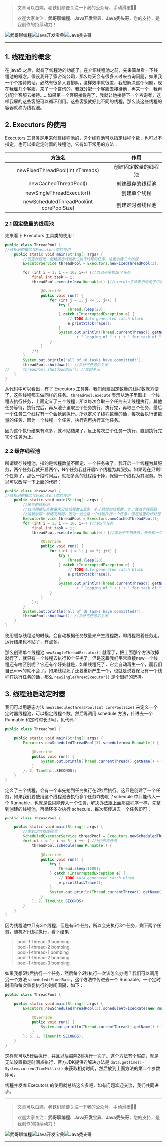 > 文章可以白嫖，老铁们顺便关注一下我的公众号，手动滑稽🤣🤣 &nbsp;
>
> 欢迎大家关注：**武哥聊编程**、**Java开发宝典**、**Java秃头哥**，您的支持，是我创作的持续动力！&nbsp;&nbsp;

![武哥聊编程](https://img-blog.csdnimg.cn/202002150421550.jpg)![Java开发宝典](https://img-blog.csdnimg.cn/20200608005630228.png)![Java秃头哥](https://img-blog.csdnimg.cn/20201025170941235.png)

----

## 1. 线程池的概念

在 java5 之后，就有了线程池的功能了，在介绍线程池之前，先来简单看一下线程池的概念。假设我开了家咨询公司，那么每天会有很多人过来咨询问题，如果我一个个接待的话，必然有很多人要排队，这样效率就很差，我想解决这个问题，现在我雇几个客服，来了一个咨询的，我就分配一个客服去接待他，再来一个，我再分配个客服去接待……如果第一个客服接待完了，我就让她接待下一个咨询者，这样我雇的这些客服可以循环利用。这些客服就好比不同的线程，那么装这些线程的容器就称为线程池。

## 2. Executors 的使用

Executors 工具类是用来创建线程池的，这个线程池可以指定线程个数，也可以不指定，也可以指定定时器的线程池，它有如下常用的方法：

|方法名|作用|
|:----:|:----:|
|newFixedThreadPool(int nThreads)|创建固定数量的线程池|
|newCachedThreadPool()|创建缓存的线程池|
|newSingleThreadExecutor()|创建单个线程|
|newScheduledThreadPool(int corePoolSize)|创建定时器线程池|

### 2.1 固定数量的线程池

先来看下 Executors 工具类的使用：

```java
public class ThreadPool {
//线程池的概念与Executors类的使用
	public static void main(String[] args) {
		//固定线程池：创建固定线程数去执行线程的任务，这里创建三个线程
		ExecutorService threadPool = Executors.newFixedThreadPool(3);

		for (int i = 1; i <= 10; i++) {//向池子里扔10个任务
			final int task = i;
			threadPool.execute(new Runnable() {//execute方法表示向池子中扔任务，任务即一个Runnable

				@Override
				public void run() {
					for (int j = 1; j <= 5; j++) { 
						try {
							Thread.sleep(20);
						} catch (InterruptedException e) {
							// TODO Auto-generated catch block
							e.printStackTrace();
						}
						System.out.println(Thread.currentThread().getName()
								+ " looping of " + j + " for task of " + task);
					}
				}
			});
		}
		System.out.println("all of 10 tasks have committed!");
		threadPool.shutdown(); //执行完任务后关闭
//		threadPool.shutdownNow(); //立即关闭
	}
}
```

从代码中可以看出，有了 Executors 工具类，我们创建固定数量的线程数就方便了，这些线程都去做同样的任务。`threadPool.execute` 表示从池子里取出一个线程去执行任务，上面定义了三个线程，所以每次会取三个任务去让线程执行，其他任务等待，执行完后，再从池子里取三个任务执行，执行完，再取三个任务，最后一个任务三个线程有一个会抢到执行。所以定义了线程数量的话，每次会执行该数量的任务，因为一个线程一个任务，执行完再执行其他任务。

因为这个执行结果有点多，就不贴结果了，反正每次三个任务一执行，直到执行完10个任务为止。

### 2.2 缓存线程池

所谓缓存线程池，指的是线程数量不固定，一个任务来了，我开启一个线程为其服务，两个任务我就开启两个，N个任务我就开启N个线程为其服务。如果现在只剩1个任务了，那么一段时间后，就把多余的线程给干掉，保留一个线程为其服务。所以可以改写一下上面的代码：

```java
public class ThreadPool {
//线程池的概念与Executors类的使用
	public static void main(String[] args) {
		//缓存的线程池
		//自动根据任务数量来设定线程数去服务，多了就增加线程数，少了就减少线程数
		//这貌似跟一般情况相同，因为一般也是一个线程执行一个任务，但是这里的好处是：如果有个线程死了，它又会产生一个新的来执行任务
		ExecutorService threadPool = Executors.newCachedThreadPool();
		for (int i = 1; i <= 10; i++) {//扔5个任务
			final int task = i;
			threadPool.execute(new Runnable() {//向池子中扔任务，任务即一个Runnable

				@Override
				public void run() {
					for (int j = 1; j <= 5; j++) {
						try {
							Thread.sleep(20);
						} catch (InterruptedException e) {
							// TODO Auto-generated catch block
							e.printStackTrace();
						}
						System.out.println(Thread.currentThread().getName()
								+ " looping of " + j + " for task of " + task);
					}
				}
			});
		}
		System.out.println("all of 10 tasks have committed!");
		threadPool.shutdown(); //执行完任务后关闭
	}
}
```

使用缓存线程池的时候，会自动根据任务数量来产生线程数，即线程跟着任务走。运行结果也不贴了，有点多。

那么创建单个线程池 `newSingleThreadExecutor()` 就写了，把上面那个方法改掉就行了，就只有一个线程去执行10个任务了，但是这跟我们平常直接new一个线程还有啥区别呢？它还有个好处就是，如果线程死了，它会自动再生一个，而我们自己new的就不会了。如果线程死了还要重新产生一个，也就是说要保证有一个线程在执行任务的话，那么 `newSingleThreadExecutor()` 是个很好的选择。

## 3. 线程池启动定时器

我们可以用静态方法 `newScheduledThreadPool(int corePoolSize)` 来定义一个定时器线程池，可以指定线程个数。然后再调用 schedule 方法，传进去一个 Runnable 和定时时长即可，见代码：

```java
public class ThreadPool {

	public static void main(String[] args) {
		Executors.newScheduledThreadPool(3).schedule(new Runnable() {
			
			@Override
			public void run() {
				System.out.println(Thread.currentThread().getName() + " bombing");
			}
		}, 2, TimeUnit.SECONDS);		
	}
}
```

定义了三个线程，会有一个率先抢到任务执行在2秒后执行。这只是创建了一个任务，如果我们要使用这个线程池去执行多个任务咋办呢？schedule 中只能传入一个 Runnable，也就是说只能传入一个任务，解决办法跟上面那些程序一样，先拿到创建的线程池，再循环多次执行 schedule，每次都传进去一个任务即可：

```java
public class ThreadPool {

	public static void main(String[] args) {
		//拿到定时器线程池
		ScheduledExecutorService threadPool = Executors.newScheduledThreadPool(3);
		for(int i = 1; i <= 5; i ++) { //执行5次任务
			threadPool.schedule(new Runnable() {
				
				@Override
				public void run() {
					try {
						Thread.sleep(1000);
					} catch (InterruptedException e) {
						// TODO Auto-generated catch block
						e.printStackTrace();
					}
					System.out.println(Thread.currentThread().getName() + " bombing");
				}
			}, 2, TimeUnit.SECONDS);
		}	
	}
}
```
因为线程池中只有3个线程，但是有5个任务，所以会先执行3个任务，剩下两个任务，随机2个线程执行，看下结果：
>pool-1-thread-3 bombing<br>
pool-1-thread-2 bombing<br>
pool-1-thread-1 bombing<br>
pool-1-thread-2 bombing<br>
pool-1-thread-3 bombing<br>

如果我想5秒后执行一个任务，然后每个2秒执行一次该怎么办呢？我们可以调用另一个方法 `scheduleAtFixedRate`，这个方法中传进去一个 Runnable，一个定时时间和每次重复执行的时间间隔，如下：
```java
public class ThreadPool {

	public static void main(String[] args) {
		Executors.newScheduledThreadPool(3).scheduleAtFixedRate(new Runnable() {
			
			@Override
			public void run() {
				System.out.println(Thread.currentThread().getName() + " bombing");
			}
		}, 5, 2, TimeUnit.SECONDS);		
	}
}
```
这样就可以5秒后执行，并且以后每隔2秒执行一次了。这个方法有个瑕疵，就是无法设置指定时间点执行，官方JDK提供的解决办法是 `data.getTime()-System.currentTimeMillis()` 来获取相对时间，然后放到上面方法的第二个参数即可。

线程并发库 Executors 的使用就总结这么多吧，如有问题欢迎交流，我们共同进步。

----

> 文章可以白嫖，老铁们顺便关注一下我的公众号，手动滑稽🤣🤣 &nbsp;
>
> 欢迎大家关注：**武哥聊编程**、**Java开发宝典**、**Java秃头哥**，您的支持，是我创作的持续动力！&nbsp;&nbsp;

![武哥聊编程](https://img-blog.csdnimg.cn/202002150421550.jpg)![Java开发宝典](https://img-blog.csdnimg.cn/20200608005630228.png)![Java秃头哥](https://img-blog.csdnimg.cn/20201025170941235.png)

----